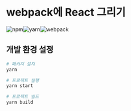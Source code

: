 # webpack에 React 그리기

![npm](https://img.shields.io/badge/Node.js-v14.16.0-43853D?style=for-the-badge&logo=node.js&logoColor=white)![yarn](https://img.shields.io/badge/Yarn-v1.22.4-2C8EBB?style=for-the-badge&logo=yarn&logoColor=white)![webpack](https://img.shields.io/badge/Webpack-v5.21.2-8DD6F9?style=for-the-badge&logo=Webpack&logoColor=white)

## 개발 환경 설정

```bash
# 패키지 설치
yarn

# 프로젝트 실행
yarn start

# 프로젝트 빌드
yarn build
```

##
